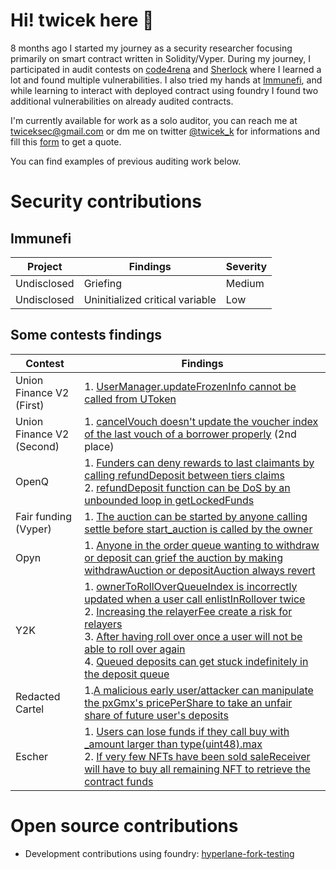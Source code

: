 # Hi! twicek here 👋

8 months ago I started my journey as a security researcher focusing primarily on smart contract written in Solidity/Vyper. During my journey, I participated in audit contests on [code4rena](https://code4rena.com/) and [Sherlock](https://app.sherlock.xyz/audits/contests) where I learned a lot and found multiple vulnerabilities. I also tried my hands at [Immunefi](https://immunefi.com/), and while learning to interact with deployed contract using foundry I found two additional vulnerabilities on already audited contracts.

I'm currently available for work as a solo auditor, you can reach me at [twiceksec@gmail.com](mailto:twiceksec@gmail.com) or dm me on twitter [@twicek_k](https://twitter.com/twicek_k) for informations and fill this [form](https://forms.gle/RECdxmQ8AtTCQCVh7) to get a quote.

You can find examples of previous auditing work below.


# Security contributions

## Immunefi
| Project | Findings | Severity |
|----------|----------|----------|
| Undisclosed | Griefing | Medium |
| Undisclosed | Uninitialized critical variable | Low 

## Some contests findings

| Contest | Findings |
|----------|----------|
|   Union Finance V2 (First) |   1. [UserManager.updateFrozenInfo cannot be called from UToken](https://github.com/sherlock-audit/2022-10-union-finance-judging/issues/41)   |
|   Union Finance V2 (Second) |   1. [cancelVouch doesn't update the voucher index of the last vouch of a borrower properly](https://github.com/sherlock-audit/2023-02-union-judging/issues/31) (2nd place)   | 
|   OpenQ |   1. [Funders can deny rewards to last claimants by calling refundDeposit between tiers claims](https://github.com/sherlock-audit/2023-02-openq-judging/issues/64)<br>2. [refundDeposit function can be DoS by an unbounded loop in getLockedFunds](https://github.com/sherlock-audit/2023-02-openq-judging/issues/32)   |
|   Fair funding (Vyper) |   1. [The auction can be started by anyone calling settle before start_auction is called by the owner](https://github.com/sherlock-audit/2023-02-fair-funding-judging/issues/74)   |
|   Opyn |   1. [Anyone in the order queue wanting to withdraw or deposit can grief the auction by making withdrawAuction or depositAuction always revert](https://github.com/sherlock-audit/2022-11-opyn-judging/issues/73)   |
|   Y2K |   1. [ownerToRollOverQueueIndex is incorrectly updated when a user call enlistInRollover twice](https://github.com/sherlock-audit/2023-03-Y2K-judging/issues/60)<br>2. [Increasing the relayerFee create a risk for relayers](https://github.com/sherlock-audit/2023-03-Y2K-judging/issues/62)<br>3. [After having roll over once a user will not be able to roll over again](https://github.com/sherlock-audit/2023-03-Y2K-judging/issues/61)<br>4. [Queued deposits can get stuck indefinitely in the deposit queue](https://github.com/sherlock-audit/2023-03-Y2K-judging/issues/63)   |
|   Redacted Cartel   |  1.[A malicious early user/attacker can manipulate the pxGmx's pricePerShare to take an unfair share of future user's deposits](https://github.com/code-423n4/2022-11-redactedcartel-findings/issues/407)  |
|  Escher  | 1. [Users can lose funds if they call buy with _amount larger than type(uint48).max](https://github.com/code-423n4/2022-12-escher-findings/issues/512)<br>2. [If very few NFTs have been sold saleReceiver will have to buy all remaining NFT to retrieve the contract funds](https://github.com/code-423n4/2022-12-escher-findings/issues/528)

# Open source contributions
- Development contributions using foundry: [hyperlane-fork-testing](https://github.com/twicek/hyperlane-fork-testing)
